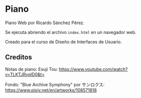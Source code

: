 # Piano
Piano Web por Ricardo Sánchez Pérez.

Se ejecuta abriendo el archivo ```index.html``` en un navegador web.

Creado para el curso de Diseño de Interfaces de Usuario.

## Creditos
Notas de piano:
Esuji Tou:
https://www.youtube.com/watch?v=TLKTJRyqlD0&t=

Fondo:
"Blue Archive Symphony" por サンロクス:
https://www.pixiv.net/en/artworks/108571818
